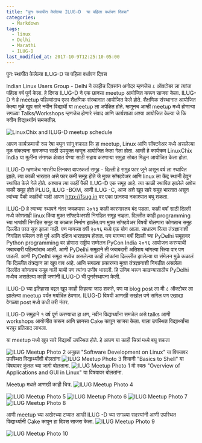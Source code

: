 ```yaml
---
title: "पुनः स्थापीत केलेल्या ILUG-D  चा पहिला वर्धापन दिवस"
categories:
  - Markdown
tags:
  - linux
  - Delhi
  - Marathi
  - ILUG-D
last_modified_at: 2017-10-9T12:25:10-05:00
---
```


पुनः स्थापीत केलेल्या ILUG-D  चा पहिला वर्धापन दिवस

Indian Linux Users Group - Delhi ने काहीच दिवसांन अगोदर म्हणजेच ८ ऑक्टोबर ला त्यांचा पहिला वर्ष पूर्ण केला.
हे दिवस ILUG-D  ने एक छानसा meetup आयोजित करून साजरा केला. ILUG-D ने हे  meetup पहिल्यांदाच एका शैक्षणिक संस्थानात आयोजित केले होते. शैक्षणिक संस्थानात आयोजित केल्या मुळे खुप सारे नवीन विद्यार्थी या meetup ला अपेक्षित होते. म्हणूनच आम्ही meetup मध्ये होणाऱ्या सगळ्या Talks/Workshops  म्हणजेच होणारे संवाद आणि कार्यशाळा अश्या आयोजित केल्या जे कि नवीन विद्यार्थ्यानं समजतील.

<img src="/assets/images/photo_2017-10-06_16-01-44.jpg" alt="LinuxChix and ILUG-D meetup schedule" />


आपण कार्यक्रमाची रूप रेषा बघुन सांगू शकाल कि हा meetup, Linux  आणि सॉफ्टवेअर मध्ये असलेल्या मूळ संकल्पना समजण्या साठी उपयुक्त म्हणून आयोजित केला गेला होता.
आम्ही हे कार्यक्रम LinuxChix India या मुलींना संगणक क्षेत्रात येण्या साठी सहाय करणाऱ्या समुहा सोबत मिळुन  आयोजित केला होता.

ILUG-D म्हणजेच भारतीय लिनक्स वापरकर्ता समुह - दिल्ली हे समुह फार जुने असून वर्ष <FIXME > ला स्थापित झाले. त्या काळी भारतात असे फार कमी समुह  होते जे मुक्त सॉफ्टवेअर आणि linux ला केंद्र स्थानी ठेवुन  स्थापित केले गेले होते. अश्याच त्या काहीं पैकी ILUG-D एक समूह आहे. त्या काळी स्थापित झालेले अशेच बाकी समूह होते PLUG, ILUG -BOM, आणी ILUG -C, आज अशे खूप सारे समुह  भारतात असून त्यांच्या पैकी काहींची यादी आपण http://fsug.in वर  एका छानश्या नकाश्यात बघु शकता.


ILUG-D  हे त्याच्या स्थापने नंतर जवळपास २०१३ काही कारणास्तव बंद पडला. काही वर्षां साठी दिल्ली मध्ये कोणताही linux किंवा मुक्त सॉफ्टवेअरशी निगडित समूह नव्हता. दिल्लीत काही programming च्या भाषांशी निगडित समुह या काळात निर्माण झालेत.पण मुक्त सॉफ्टवेअर विषयी बोलणारा कोणताच समूह दिल्लीत परत सुरु झाला नाही. पण मागच्या वर्षी २०१६ मध्ये एक योग आला. साधारण रित्या तंत्रज्ञानाशी निगडित संमेलन तशे पुर्व आणि दक्षिण भारतातच होतात. पण मागच्या वर्षी दिल्ली च्या PyDelhi समूहावर Python programming वर होणारा राष्ट्रीय सम्मेलन PyCon India २०१६ आयोजन करण्याची जबाबदारी पहिल्यांदाच आली.  आणी PyDelhi समुहाने ती जबाबदारी अतिशय चांगल्या रित्या पार पण पाडली. आणी PyDelhi समूहा मध्येच असलेल्या काही लोकांना दिल्ल्लीत झालेल्या या संमेलन मुळे कळालं कि दिल्लीत तंत्रद्यान ला खूप वाव आहे. आणि सगळ्या प्रकारच्या मुक्त तंत्रज्ञानाशी निगडीत असलेला दिल्लीत कोणताच समूह नाही याची पण त्यांना उणीव भासली. हि उणिव भरून काढण्यासाठीच PyDelhi मध्येच असलेल्या काही जणांनी ILUG-D ची पुनर्रस्थापना केली.

ILUG-D च्या इतिहासा बद्दल खूप काही लिहल्या जाउ शकते, पण या blog post ला मी ८ ऑक्टोबर ला झालेल्या meetup पर्यंत मर्यादित ठेवणार. ILUG-D विषयी आणखी सखोल पणे सांगेल पण एखाद्या वेगळ्या post मध्ये कधी तरी नंतर.


ILUG-D  समुहाने १ वर्ष पूर्ण करण्याचा हा क्षण, नवीन विद्यार्थ्यांना समजेल असे talks आणी workshops आयोजीत करून आणि छानसा Cake कापून साजरा केला. याला उपस्थित विद्यार्थ्यांचा भरपूर प्रतिसाद लाभला.

या meetup मध्ये खुप  सारे विद्यार्थी उपस्थित होते. हे आपण या काही चित्रां मध्ये बघु शकता

<img src="/assets/images/ILUGDMeet8Oct2.jpg" alt="ILUG Meetup Photo 2" />
अनुव्रत "Software Development on Linux" या विषयावर उपस्थित विद्यार्थ्यांशी बोलतांना

<img src="/assets/images/ILUGDMeet8Oct3.jpg" alt="ILUG Meetup Photo 3" />
शिवानी "Basics to Shell" या विषयावर कुंतल च्या जागी बोलताना.

<img src="/assets/images/ILUGDMeet8Oct1.jpg" alt="ILUG Meetup Photo 1" />
मी स्वतः "Overview of Applications and GUI in Linux" या विषयावर बोलतांना.

Meetup मधले आणखी काही चित्र.
<img src="/assets/images/ILUGDMeet8Oct4.jpg" alt="ILUG Meetup Photo 4" />

<img src="/assets/images/ILUGDMeet8Oct5.jpg" alt="ILUG Meetup Photo 5" />


<img src="/assets/images/ILUGDMeet8Oct6.jpg" alt="ILUG Meetup Photo 6" />


<img src="/assets/images/ILUGDMeet8Oct7.jpg" alt="ILUG Meetup Photo 7" />


<img src="/assets/images/ILUGDMeet8Oct8.jpg" alt="ILUG Meetup Photo 8" />

आणी meetup च्या अखेरच्या टप्यात आम्ही ILUG -D च्या सगळ्या सदस्यांनी आणी उपस्थित विद्यार्थ्यानी Cake कापुन  हा दिवस साजरा केला.
<img src="/assets/images/ILUGDMeet8Oct9.jpg" alt="ILUG Meetup Photo 9" />


<img src="/assets/images/ILUGDMeet8Oct10.jpg" alt="ILUG Meetup Photo 10" />
